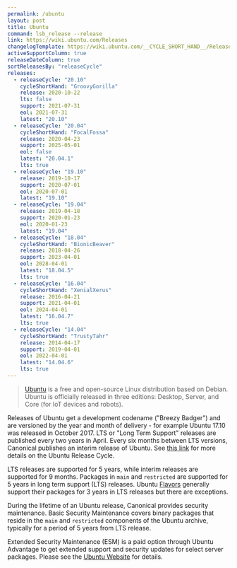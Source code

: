 ```yaml
---
permalink: /ubuntu
layout: post
title: Ubuntu
command: lsb_release --release
link: https://wiki.ubuntu.com/Releases
changelogTemplate: https://wiki.ubuntu.com/__CYCLE_SHORT_HAND__/ReleaseNotes
activeSupportColumn: true
releaseDateColumn: true
sortReleasesBy: "releaseCycle"
releases:
  - releaseCycle: "20.10"
    cycleShortHand: "GroovyGorilla"
    release: 2020-10-22
    lts: false
    support: 2021-07-31
    eol: 2021-07-31
    latest: "20.10"
  - releaseCycle: "20.04"
    cycleShortHand: "FocalFossa"
    release: 2020-04-23
    support: 2025-05-01
    eol: false
    latest: "20.04.1"
    lts: true
  - releaseCycle: "19.10"
    release: 2019-10-17
    support: 2020-07-01
    eol: 2020-07-01
    latest: "19.10"
  - releaseCycle: "19.04"
    release: 2019-04-18
    support: 2020-01-23
    eol: 2020-01-23
    latest: "19.04"
  - releaseCycle: "18.04"
    cycleShortHand: "BionicBeaver"
    release: 2018-04-26
    support: 2023-04-01
    eol: 2028-04-01
    latest: "18.04.5"
    lts: true
  - releaseCycle: "16.04"
    cycleShortHand: "XenialXerus"
    release: 2016-04-21
    support: 2021-04-01
    eol: 2024-04-01
    latest: "16.04.7"
    lts: true
  - releaseCycle: "14.04"
    cycleShortHand: "TrustyTahr"
    release: 2014-04-17
    support: 2019-04-01
    eol: 2022-04-01
    latest: "14.04.6"
    lts: true
---
```

>[Ubuntu](https://ubuntu.com) is a free and open-source Linux distribution based on Debian. Ubuntu is officially released in three editions: Desktop, Server, and Core (for IoT devices and robots).

Releases of Ubuntu get a development codename ("Breezy Badger") and are versioned by the year and month of delivery - for example Ubuntu 17.10 was released in October 2017. LTS or "Long Term Support" releases are published every two years in April. Every six months between LTS versions, Canonical publishes an interim release of Ubuntu. See [this link](https://www.ubuntu.com/about/release-cycle) for more details on the Ubuntu Release Cycle.

LTS releases are supported for 5 years, while interim releases are supported for 9 months. Packages in `main` and `restricted` are supported for 5 years in long term support (LTS) releases. Ubuntu [Flavors](https://wiki.ubuntu.com/UbuntuFlavors) generally support their packages for 3 years in LTS releases but there are exceptions.

During the lifetime of an Ubuntu release, Canonical provides security maintenance. Basic Security Maintenance covers binary packages that reside in the `main` and `restricted` components of the Ubuntu archive, typically for a period of 5 years from LTS release.

Extended Security Maintenance (ESM) is a paid option through Ubuntu Advantage to get extended support and security updates for select server packages. Please see the [Ubuntu Website]({{page.link}}) for details.
